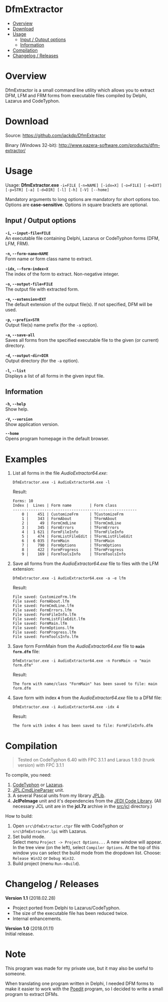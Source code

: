 # DfmExtractor 

* [Overview](#overview)
* [Download](#download)
* [Usage](#usage)
	* [Input / Output options](#input--output-options)
	* [Information](#information)
* [Compilation](#compilation)
* [Changelog / Releases](#changelog--releases)

# Overview

DfmExtractor is a small command line utility which allows you to extract DFM, LFM and FRM forms from executable files compiled by Delphi, Lazarus and CodeTyphon.

# Download

Source: https://github.com/jackdp/DfmExtractor

Binary (Windows 32-bit): http://www.pazera-software.com/products/dfm-extractor/


# Usage

Usage: **DfmExtractor.exe** `-i=FILE [-n=NAME] [-idx=X] [-o=FILE] [-e=EXT] [-p=STR] [-a] [-d=DIR]
[-l] [-h] [-V] [--home]`

Mandatory arguments to long options are mandatory for short options too.  
Options are **case-sensitive**. Options in square brackets are optional.  

## Input / Output options

**`-i`, `--input-file=FILE`**  
An executable file containing Delphi, Lazarus or CodeTyphon forms (DFM, LFM, FRM).

**`-n`, `--form-name=NAME`**  
Form name or form class name to extract.

**`-idx`, `--form-index=X`**  
The index of the form to extract. Non-negative integer.

**`-o`, `--output-file=FILE`**  
The output file with extracted form.

**`-e`, `--extension=EXT`**  
The default extension of the output file(s). If not specified, DFM will be used.

**`-p`, `--prefix=STR`**  
Output file(s) name prefix (for the `-a` option).

**`-a`, `--save-all`**  
Saves all forms from the specified executable file to the given (or current) directory.

**`-d`, `--output-dir=DIR`**  
Output directory (for the `-a` option).

**`-l`, `--list`**  
Displays a list of all forms in the given input file.

## Information

**`-h`, `--help`**  
Show help.

**`-V`, `--version`**  
Show application version.

**`--home`**  
Opens program homepage in the default browser.

# Examples
<ol>
<li>
List all forms in the file <i>AudioExtractor64.exe</i>:

  `DfmExtractor.exe -i AudioExtractor64.exe -l`
  
Result:  
```
Forms: 10
Index |  Lines | Form name        | Form class
-------------------------------------------------------
    0 |    451 | CustomizeFrm     | TCustomizeFrm
    1 |    343 | FormAbout        | TFormAbout
    2 |     49 | FormCmdLine      | TFormCmdLine
    3 |    345 | FormErrors       | TFormErrors
    4 |  1 621 | FormFileInfo     | TFormFileInfo
    5 |    474 | FormListFileEdit | TFormListFileEdit
    6 |  6 035 | FormMain         | TFormMain
    7 |    790 | FormOptions      | TFormOptions
    8 |    422 | FormProgress     | TFormProgress
    9 |    169 | FormToolsInfo    | TFormToolsInfo
```
</li>

<li>
Save all forms from the <i>AudioExtractor64.exe</i> file to files with the LFM extension:

  `DfmExtractor.exe -i AudioExtractor64.exe -a -e lfm`
  
Result:
```
File saved: CustomizeFrm.lfm
File saved: FormAbout.lfm
File saved: FormCmdLine.lfm
File saved: FormErrors.lfm
File saved: FormFileInfo.lfm
File saved: FormListFileEdit.lfm
File saved: FormMain.lfm
File saved: FormOptions.lfm
File saved: FormProgress.lfm
File saved: FormToolsInfo.lfm
```
</li>
<li>
Save form FormMain from the <i>AudioExtractor64.exe</i> file to <code><b>main form.dfm</b></code> file:

  `DfmExtractor.exe -i AudioExtractor64.exe -n FormMain -o "main form.dfm"`
  
Result:

`The form with name/class "FormMain" has been saved to file: main form.dfm`
</li>
<li>
Save form with index <code><b>4</b></code> from the <i>AudioExtractor64.exe</i> file to a DFM file:

  `DfmExtractor.exe -i AudioExtractor64.exe -idx 4`
  
Result:

`The form with index 4 has been saved to file: FormFileInfo.dfm`
</li>

</ol>

# Compilation

> Tested on CodeTyphon 6.40 with FPC 3.1.1 and Laraus 1.9.0 (trunk version) with FPC 3.1.1

To compile, you need:
1. [CodeTyphon](http://pilotlogic.com/sitejoom/) or [Lazarus](https://www.lazarus-ide.org/).
1. [JPL.CmdLineParser](https://github.com/jackdp/JPL.CmdLineParser) unit.
1. A several Pascal units from my library [JPLib](https://github.com/jackdp/JPLib/).
1. **JclPeImage** unit and it's dependencies from the [JEDI Code Library](https://github.com/project-jedi/jcl). (All necessary JCL unit are in the **jcl.7z** archive in the [src/jcl](src/jcl) directory.)

How to build:
1. Open `src\DfmExtractor.ctpr` file with CodeTyphon or `src\DfmExtractor.lpi` with Lazarus.
1. Set build mode.  
Select menu `Project -> Project Options...` A new window will appear.
In the tree view (on the left), select `Compiler Options`.
At the top of this window you can select the build mode from the dropdown list.
Choose: `Release Win32` or `Debug Win32`.
1. Build project (menu `Run->Build`).


# Changelog / Releases

**Version 1.1** (2018.02.28)
- Project ported from Delphi to Lazarus/CodeTyphon.
- The size of the executable file has been reduced twice.
- Internal enhancements.

**Version 1.0** (2018.01.11)  
Initial release.

# Note

This program was made for my private use, but it may also be useful to someone.

When translating one program written in Delphi, I needed DFM forms to make it easier to work with the [Poedit](https://github.com/vslavik/poedit) program, so I decided to write a small program to extract DFMs.